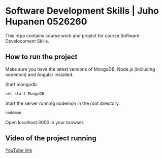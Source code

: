 # Software Development Skills | Juho Hupanen 0526260

This repo contains course work and project for course Software Develoopment Skills.

## How to run the project

Make sure you have the latest versions of MongoDB, Node.js (including nodemon) and Angular installed.

Start mongodb.

```bash
net start MongoDB
```

Start the server running nodemon in the root directory.

```bash
nodemon
```

Open localhost:3000 in your browser.

## Video of the project running
[YouTube link](https://www.youtube.com/watch?v=z0DPus69jAI)


